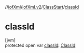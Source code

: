 //[iofXml](../../../index.md)/[iofXml.v2](../index.md)/[ClassStart](index.md)/[classId](class-id.md)

# classId

[jvm]\
protected open var [classId](class-id.md): [ClassId](../-class-id/index.md)
